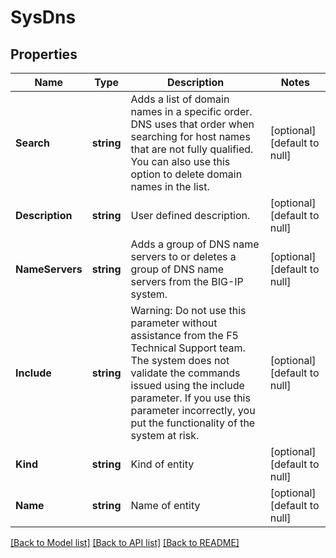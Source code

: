 # SysDns

## Properties
Name | Type | Description | Notes
------------ | ------------- | ------------- | -------------
**Search** | **string** | Adds a list of domain names in a specific order. DNS uses that order when searching for host names that are not fully qualified. You can also use this option to delete domain names in the list. | [optional] [default to null]
**Description** | **string** | User defined description. | [optional] [default to null]
**NameServers** | **string** | Adds a group of DNS name servers to or deletes a group of DNS name servers from the BIG-IP system. | [optional] [default to null]
**Include** | **string** | Warning: Do not use this parameter without assistance from the F5 Technical Support team. The system does not validate the commands issued using the include parameter. If you use this parameter incorrectly, you put the functionality of the system at risk. | [optional] [default to null]
**Kind** | **string** | Kind of entity | [optional] [default to null]
**Name** | **string** | Name of entity | [optional] [default to null]

[[Back to Model list]](../README.md#documentation-for-models) [[Back to API list]](../README.md#documentation-for-api-endpoints) [[Back to README]](../README.md)



